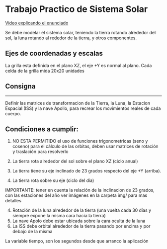 # Trabajo Practico de Sistema Solar

[Video explicando el enunciado](https://youtu.be/2GBGxF-i-iU)

Se debe modelar el sistema solar, teniendo la tierra rotando alrededor del sol, la luna rotando al rededor de la tierra, y otros componentes.

Ejes de coordenadas y escalas
---

La grilla esta definida en el plano XZ, el eje +Y es normal al plano.
Cada celda de la grilla mida 20x20 unidades

## Consigna
---

Definir las matrices de transformacion de la Tierra, la Luna, la Estacion Espacial (ISS) y la nave Apollo, 
para recrear los  movimientos reales de cada cuerpo.

Condiciones a cumplir:
---------------------

1) NO ESTA PERMITIDO el uso de funciones trigonometricas (seno y coseno) para el cálculo de las orbitas, 
deben usar matrices de rotación y traslación para resolverlo

2) La tierra rota alrededor del sol sobre el plano XZ (ciclo anual)
3) La tierra tiene su eje inclinado de 23 grados respecto del eje +Y (arriba). 
4) La tierra rota sobre su eje (ciclo del día)

IMPORTANTE: tener en cuenta la relación de la inclinacion de 23 grados, con las estaciones del año
            ver imágenes en la carpeta img/ para mas detalles

4) Rotación de la luna alrededor de la tierra (una vuelta cada 30 días y siempre expone la misma cara hacia la tierra)
5) La nave Apolo debe estar ubicada sobre la cara oculta de la luna
6) La ISS debe orbital alrededor de la tierra pasando por encima y por debajo de la misma

La variable tiempo, son los segundos desde que arranco la aplicación
